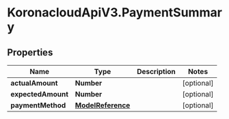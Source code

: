 # KoronacloudApiV3.PaymentSummary

## Properties
Name | Type | Description | Notes
------------ | ------------- | ------------- | -------------
**actualAmount** | **Number** |  | [optional] 
**expectedAmount** | **Number** |  | [optional] 
**paymentMethod** | [**ModelReference**](ModelReference.md) |  | [optional] 


